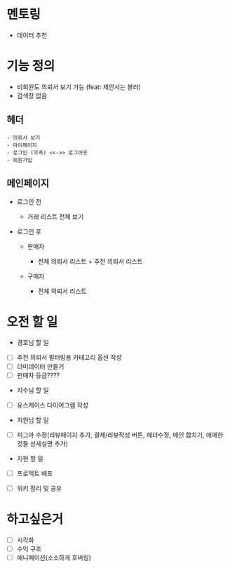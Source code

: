 # 멘토링
- 데이터 추천

# 기능 정의
 - 비회원도 의뢰서 보기 가능 (feat: 제안서는 블러)
 - 검색창 없음

## 헤더  
    - 의뢰서 보기
    - 마이페이지
    - 로그인 (우측) <<->> 로그아웃
    - 회원가입

## 메인페이지
- 로그인 전
    - 거래 리스트 전체 보기

- 로그인 후
    - 판매자
        - 전체 의뢰서 리스트 + 추천 의뢰서 리스트

    - 구매자
        - 전체 의뢰서 리스트

# 오전 할 일
* 경호님 할 일
- [ ] 추천 의뢰서 필터링용 카테고리 옵션 작성
- [ ] 더미데이터 만들기
- [ ] 판매자 등급????

* 지수님 할 일
- [ ] 유스케이스 다이어그램 작성

* 지원님 할 일
- [ ] 피그마 수정(리뷰페이지 추가, 결제/리뷰작성 버튼, 헤더수정, 메인 합치기, 애매한 것들 상세설명 추가)

* 지현 할 일
- [ ] 프로젝트 배포
- [ ] 위키 정리 및 공유


# 하고싶은거
- [ ] 시각화
- [ ] 수익 구조
- [ ] 애니메이션(소소하게 호버링)